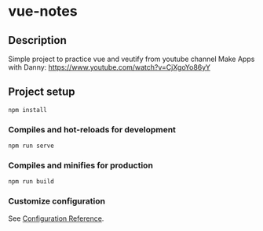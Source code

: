 # vue-notes

## Description
Simple project to practice vue and veutify from youtube channel Make Apps with Danny: https://www.youtube.com/watch?v=CjXgoYo86yY

## Project setup
```
npm install
```

### Compiles and hot-reloads for development
```
npm run serve
```

### Compiles and minifies for production
```
npm run build
```

### Customize configuration
See [Configuration Reference](https://cli.vuejs.org/config/).
